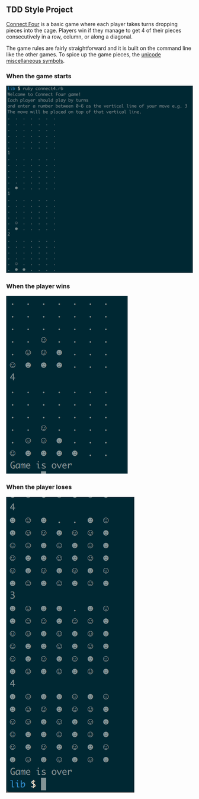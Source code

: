 ## TDD Style Project

[Connect Four](http://en.wikipedia.org/wiki/Connect_Four) is a basic game where each player takes turns dropping pieces into the cage. Players win if they manage to get 4 of their pieces consecutively in a row, column, or along a diagonal.

The game rules are fairly straightforward and it is built on the command line like the other games. To spice up the game pieces, the [unicode miscellaneous symbols](http://en.wikipedia.org/wiki/List_of_Unicode_characters#Miscellaneous_Symbols).

### When the game starts

![to_start](images/to_start.png)

### When the player wins

![wins](images/wins.png)

### When the player loses

![loses](images/loses.png)